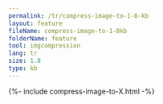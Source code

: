 ```yaml
---
permalink: /tr/compress-image-to-1-8-kb
layout: feature
fileName: compress-image-to-1-8kb
folderName: feature
tool: imgcompression
lang: tr
size: 1.8
type: kb
---
```


{%- include compress-image-to-X.html -%}
